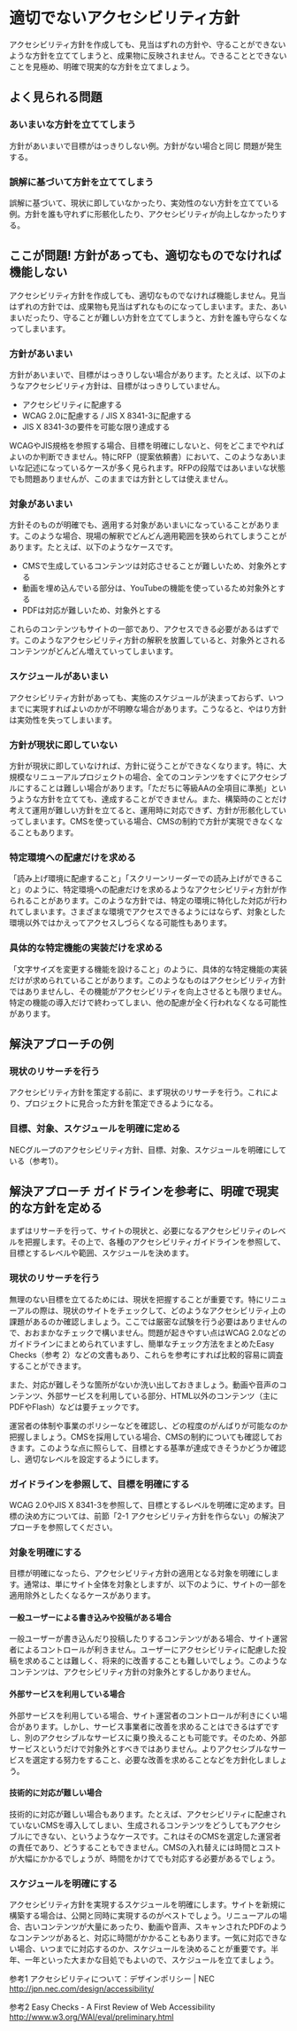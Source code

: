 # 適切でないアクセシビリティ方針

アクセシビリティ方針を作成しても、見当はずれの方針や、守ることができないような方針を立ててしまうと、成果物に反映されません。できることとできないことを見極め、明確で現実的な方針を立てましょう。

## よく見られる問題

### あいまいな方針を立ててしまう

方針があいまいで目標がはっきりしない例。方針がない場合と同じ
問題が発生する。

### 誤解に基づいて方針を立ててしまう

誤解に基づいて、現状に即していなかったり、実効性のない方針を立てている例。方針を誰も守れずに形骸化したり、アクセシビリティが向上しなかったりする。

## ここが問題! 方針があっても、適切なものでなければ機能しない

アクセシビリティ方針を作成しても、適切なものでなければ機能しません。見当はずれの方針では、成果物も見当はずれなものになってしまいます。また、あいまいだったり、守ることが難しい方針を立ててしまうと、方針を誰も守らなくなってしまいます。

### 方針があいまい

方針があいまいで、目標がはっきりしない場合があります。たとえば、以下のようなアクセシビリティ方針は、目標がはっきりしていません。

- アクセシビリティに配慮する
- WCAG 2.0に配慮する / JIS X 8341-3に配慮する
- JIS X 8341-3の要件を可能な限り達成する

WCAGやJIS規格を参照する場合、目標を明確にしないと、何をどこまでやればよいのか判断できません。特にRFP（提案依頼書）において、このようなあいまいな記述になっているケースが多く見られます。RFPの段階ではあいまいな状態でも問題ありませんが、このままでは方針としては使えません。

### 対象があいまい

方針そのものが明確でも、適用する対象があいまいになっていることがあります。このような場合、現場の解釈でどんどん適用範囲を狭められてしまうことがあります。たとえば、以下のようなケースです。

- CMSで生成しているコンテンツは対応させることが難しいため、対象外とする
- 動画を埋め込んでいる部分は、YouTubeの機能を使っているため対象外とする
- PDFは対応が難しいため、対象外とする

これらのコンテンツもサイトの一部であり、アクセスできる必要があるはずです。このようなアクセシビリティ方針の解釈を放置していると、対象外とされるコンテンツがどんどん増えていってしまいます。

### スケジュールがあいまい

アクセシビリティ方針があっても、実施のスケジュールが決まっておらず、いつまでに実現すればよいのかが不明瞭な場合があります。こうなると、やはり方針は実効性を失ってしまいます。

### 方針が現状に即していない

方針が現状に即していなければ、方針に従うことができなくなります。特に、大規模なリニューアルプロジェクトの場合、全てのコンテンツをすぐにアクセシブルにすることは難しい場合があります。「ただちに等級AAの全項目に準拠」というような方針を立てても、達成することができません。また、構築時のことだけ考えて運用が難しい方針を立てると、運用時に対応できず、方針が形骸化していってしまいます。CMSを使っている場合、CMSの制約で方針が実現できなくなることもあります。

### 特定環境への配慮だけを求める

「読み上げ環境に配慮すること」「スクリーンリーダーでの読み上げができること」のように、特定環境への配慮だけを求めるようなアクセシビリティ方針が作られることがあります。このような方針では、特定の環境に特化した対応が行われてしまいます。さまざまな環境でアクセスできるようにはならず、対象とした環境以外ではかえってアクセスしづらくなる可能性もあります。

### 具体的な特定機能の実装だけを求める

「文字サイズを変更する機能を設けること」のように、具体的な特定機能の実装だけが求められていることがあります。このようなものはアクセシビリティ方針ではありませんし、その機能がアクセシビリティを向上させるとも限りません。特定の機能の導入だけで終わってしまい、他の配慮が全く行われなくなる可能性があります。

## 解決アプローチの例

### 現状のリサーチを行う

アクセシビリティ方針を策定する前に、まず現状のリサーチを行う。これにより、プロジェクトに見合った方針を策定できるようになる。

### 目標、対象、スケジュールを明確に定める

NECグループのアクセシビリティ方針、目標、対象、スケジュールを明確にしている（参考1）。

## 解決アプローチ ガイドラインを参考に、明確で現実的な方針を定める

まずはリサーチを行って、サイトの現状と、必要になるアクセシビリティのレベルを把握します。その上で、各種のアクセシビリティガイドラインを参照して、目標とするレベルや範囲、スケジュールを決めます。

### 現状のリサーチを行う

無理のない目標を立てるためには、現状を把握することが重要です。特にリニューアルの際は、現状のサイトをチェックして、どのようなアクセシビリティ上の課題があるのか確認しましょう。ここでは厳密な試験を行う必要はありませんので、おおまかなチェックで構いません。問題が起きやすい点はWCAG 2.0などのガイドラインにまとめられていますし、簡単なチェック方法をまとめたEasy Checks（参考 2）などの文書もあり、これらを参考にすれば比較的容易に調査することができます。

また、対応が難しそうな箇所がないか洗い出しておきましょう。動画や音声のコンテンツ、外部サービスを利用している部分、HTML以外のコンテンツ（主にPDFやFlash）などは要チェックです。

運営者の体制や事業のポリシーなどを確認し、どの程度のがんばりが可能なのか把握しましょう。CMSを採用している場合、CMSの制約についても確認しておきます。このような点に照らして、目標とする基準が達成できそうかどうか確認し、適切なレベルを設定するようにします。

### ガイドラインを参照して、目標を明確にする

WCAG 2.0やJIS X 8341-3を参照して、目標とするレベルを明確に定めます。目標の決め方については、前節「2-1 アクセシビリティ方針を作らない」の解決アプローチを参照してください。

### 対象を明確にする

目標が明確になったら、アクセシビリティ方針の適用となる対象を明確にします。通常は、単にサイト全体を対象としますが、以下のように、サイトの一部を適用除外としたくなるケースがあります。

#### 一般ユーザーによる書き込みや投稿がある場合

一般ユーザーが書き込んだり投稿したりするコンテンツがある場合、サイト運営者によるコントロールが利きません。ユーザーにアクセシビリティに配慮した投稿を求めることは難しく、将来的に改善することも難しいでしょう。このようなコンテンツは、アクセシビリティ方針の対象外とするしかありません。

#### 外部サービスを利用している場合

外部サービスを利用している場合、サイト運営者のコントロールが利きにくい場合があります。しかし、サービス事業者に改善を求めることはできるはずですし、別のアクセシブルなサービスに乗り換えることも可能です。そのため、外部サービスというだけで対象外とすべきではありません。よりアクセシブルなサービスを選定する努力をすること、必要な改善を求めることなどを方針化しましょう。

#### 技術的に対応が難しい場合

技術的に対応が難しい場合もあります。たとえば、アクセシビリティに配慮されていないCMSを導入してしまい、生成されるコンテンツをどうしてもアクセシブルにできない、というようなケースです。これはそのCMSを選定した運営者の責任であり、どうすることもできません。CMSの入れ替えには時間とコストが大幅にかかるでしょうが、時間をかけてでも対応する必要があるでしょう。

### スケジュールを明確にする

アクセシビリティ方針を実現するスケジュールを明確にします。サイトを新規に構築する場合は、公開と同時に実現するのがベストでしょう。リニューアルの場合、古いコンテンツが大量にあったり、動画や音声、スキャンされたPDFのようなコンテンツがあると、対応に時間がかかることもあります。一気に対応できない場合、いつまでに対応するのか、スケジュールを決めることが重要です。半年、一年といった大まかな目処でもよいので、スケジュールを立てましょう。

参考1 アクセシビリティについて：デザインポリシー | NEC
http://jpn.nec.com/design/accessibility/

参考2 Easy Checks - A First Review of Web Accessibility
http://www.w3.org/WAI/eval/preliminary.html
